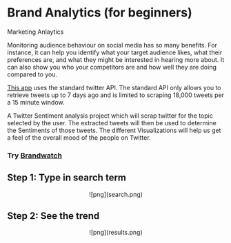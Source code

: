 # Brand Analytics (for beginners)
Marketing Anlaytics

Monitoring audience behaviour on social media has so many benefits. For
instance, it can help you identify what your target audience likes, what
their preferences are, and what they might be interested in hearing more
about. It can also show you who your competitors are and how well they are
doing compared to you.

[This app](https://share.streamlit.io/michaelborck/brandwatch/main/app.py)
uses the standard twitter API. The standard API only allows you
to retrieve tweets up to 7 days ago and is limited to scraping 18,000 tweets
per a 15 minute window.

A Twitter Sentiment analysis project which will scrap twitter for the topic
selected by the user. The extracted tweets will then be used to determine
the Sentiments of those tweets. The different Visualizations will help us
get a feel of the overall mood of the people on Twitter.

### Try [Brandwatch](https://share.streamlit.io/michaelborck/brandwatch/main/app.py)

## Step 1: Type in search term

<center>
![png](search.png)
</center>

## Step 2: See the trend

<center>
![png](results.png)
</center>
